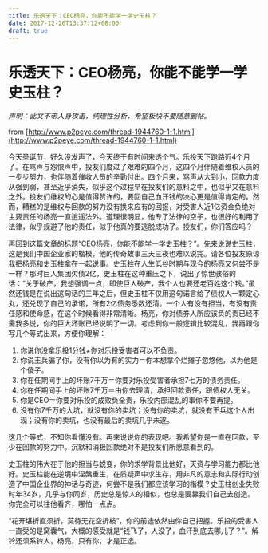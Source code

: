 ```yaml
---
title: 乐透天下：CEO杨亮，你能不能学一学史玉柱？
date: 2017-12-26T13:37:12+08:00
draft: true
---
```


乐透天下：CEO杨亮，你能不能学一学史玉柱？
===

_声明：此文不带人身攻击，纯理性分析，希望板块不要随意删帖。_

from [http://www.p2peye.com/thread-1944760-1-1.html](http://www.p2peye.com/thread-1944760-1-1.html)

今天圣诞节，好久没发声了，今天终于有时间来透个气。乐投天下跑路近4个月了。在骂声与怨恨声中，投友们度过了艰难的四个月，这四个月伴随着维权人员的一步步努力，也伴随着催收人员的辛勤付出。四个月来，骂声从大到小，回款力度从强到弱，甚至近乎消失，似乎这个过程早在投友们的意料之中，也似乎又在意料之外。投友们维权的心是值得赞许的，要回自己血汗钱的决心更是值得肯定的。然而，糟糕的是维权与回款的努力没有换来应有的回报，对受害人近1亿资金负绝对主要责任的杨亮一直逍遥法外。道理很明显，他专了法律的空子，也很好的利用了法律，似乎规避了他的责任，似乎他真的要逃脱成功了。投友们，你们答应吗？

再回到这篇文章的标题“CEO杨亮，你能不能学一学史玉柱？”。先来说说史玉柱，这是我们中国企业家的楷模，他的传奇故事三天三夜也难以说完。请各位投友原谅我把杨亮和史玉柱拿在一起说事。史玉柱在人生低谷时期与现今的杨亮又何尝不是一样？那时巨人集团欠债2亿，史玉柱在这种重压之下，说出了惊世骇俗的话：“关于破产，我想强调一点，即使巨人破产，我个人也要还老百姓这个钱。”虽然还钱是在说出这句话的三年之后，但史玉柱不仅用这句诺言给了债权人一颗定心丸，还兑现了自己的承诺，所有2亿债务悉数还清。一个人有没有担当，有没有责任感和使命感，在这个时候看得非常清晰。杨亮，你对债券人所应该负的责已经不需我多说，你的巨大坏账已经说明了一切。考虑到你一般逻辑比较混乱，我再跟你写几个等式出来，方便你理解：

1. 你说你没拿乐投1分钱≠你对乐投受害者可以不负责。
1. 你说王兵骗了你，没有你以为有的实力＝你本想拿个烂摊子忽悠他，以为他是个傻子。
1. 你在任期间手上的坏账7千万＝你要对乐投受害者承担7七万的债务责任。
1. 你在任期间手上的坏账7千万＝由你去理清，承担回款责任，跟债权人无关。
1. 你是CEO＝你要对乐投的成败负全责，乐投内部混乱的事你不要再提。
1. 没有你7千万的大坑，就没有你的卖坑；没有你的卖坑，就没有王兵这个人出现；没有你的卖坑，也没有最后的卖坑几乎未遂。

这几个等式，不知你看懂没有。再来说说你的表现吧。我希望你是一直在回款，至少在回款的努力中。沉默和消极回款绝对不是投友们所愿意看到的。

史玉柱的伟大在于他的担当与蜕变，你的求学背景比他好，天资与学习能力都比他好。史玉柱能在逆境中涅槃重生，在质疑声中求生存，用非凡的意志和实际行动创造了中国企业界的神话与奇迹，何尝不是我们都应该学习的楷模？史玉柱创业失败时年34岁，几乎与你同岁，历史总是惊人的相似，也总是要靠我们自己去创造。你完全可以往他看齐，哪怕一点点。

“花开堪折直须折，莫待无花空折枝”，你的前途依然由你自己把握。乐投的受害人一直受的是窝囊气，大概的感受就是“钱飞了，人没了，血汗到底去哪儿了？”。解铃还须系铃人，杨亮，只有你，才是正选。
